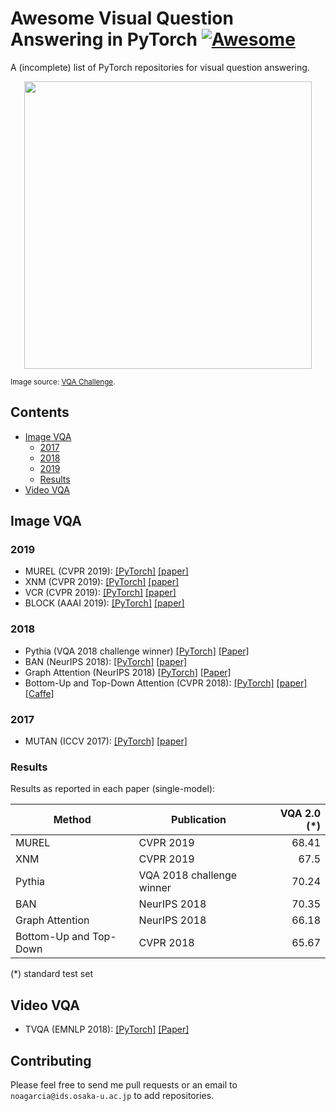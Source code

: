 # Awesome Visual Question Answering in PyTorch [![Awesome](https://awesome.re/badge.svg)](https://awesome.re)

A (incomplete) list of PyTorch repositories for visual question answering.

<p align="center">
  <img width="460" src="https://visualqa.org/static/img/challenge.png">
</p>

<sub>Image source: [VQA Challenge](https://visualqa.org/challenge.html).</sub>

## Contents

* [Image VQA](#image-vqa)
    * [2017](#2017)
    * [2018](#2018)
    * [2019](#2019)
    * [Results](#results)
* [Video VQA](#video-vqa)


## Image VQA

### 2019
- MUREL (CVPR 2019):
[[PyTorch]](https://github.com/Cadene/murel.bootstrap.pytorch)
[[paper]](https://arxiv.org/abs/1902.09487)
- XNM (CVPR 2019):
[[PyTorch]](https://github.com/shijx12/XNM-Net)
[[paper]](https://arxiv.org/abs/1812.01855)
- VCR (CVPR 2019):
[[PyTorch]](https://github.com/rowanz/r2c/)
[[paper]](https://arxiv.org/abs/1811.10830)
- BLOCK (AAAI 2019): 
[[PyTorch]](https://github.com/Cadene/block.bootstrap.pytorch) 
[[paper]](http://remicadene.com/pdfs/paper_aaai2019.pdf)

### 2018
- Pythia (VQA 2018 challenge winner)
[[PyTorch]](https://github.com/facebookresearch/pythia)
[[Paper]](https://arxiv.org/abs/1807.09956)
- BAN (NeurIPS 2018):
[[PyTorch]](https://github.com/jnhwkim/ban-vqa)
[[paper]](https://arxiv.org/abs/1805.07932)
- Graph Attention (NeurIPS 2018)
[[PyTorch]](https://github.com/aimbrain/vqa-project)
[[Paper]](https://arxiv.org/abs/1806.07243)
- Bottom-Up and Top-Down Attention (CVPR 2018):
[[PyTorch]](https://github.com/hengyuan-hu/bottom-up-attention-vqa) 
[[paper]](https://arxiv.org/abs/1707.07998)
[[Caffe]](https://github.com/peteanderson80/bottom-up-attention)

### 2017
- MUTAN (ICCV 2017): 
[[PyTorch]](https://github.com/Cadene/vqa.pytorch) 
[[paper]](https://arxiv.org/abs/1705.06676)

### Results

Results as reported in each paper (single-model):

| Method | Publication | VQA 2.0 (*) |
|--------|--------|-------------:|
| MUREL | CVPR 2019 | 68.41 |
| XNM  | CVPR 2019 | 67.5 |
| Pythia | VQA 2018 challenge winner | 70.24 |
| BAN | NeurIPS 2018 | 70.35 |
| Graph Attention | NeurIPS 2018 | 66.18 |
| Bottom-Up and Top-Down | CVPR 2018 | 65.67 |


(*) standard test set 


## Video VQA

- TVQA (EMNLP 2018):
[[PyTorch]](https://github.com/jayleicn/TVQA)
[[Paper]](https://arxiv.org/abs/1809.01696)

## Contributing

Please feel free to send me pull requests or an email to `noagarcia@ids.osaka-u.ac.jp` to add repositories.